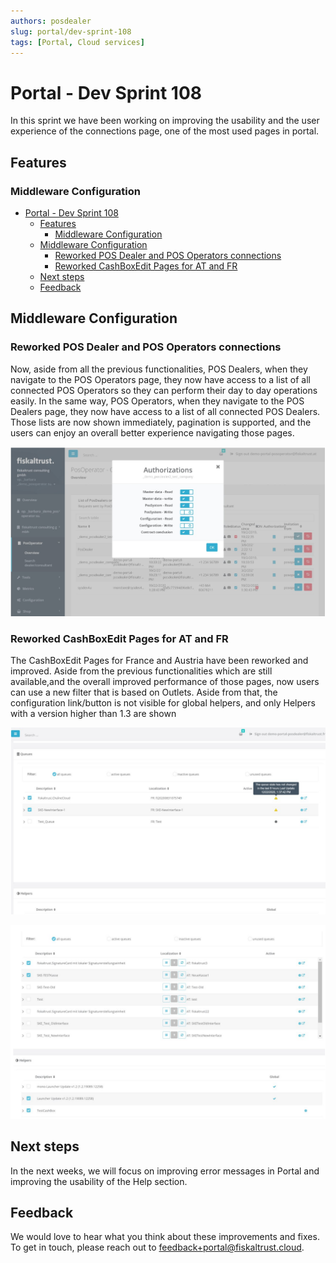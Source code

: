 ```yaml
---
authors: posdealer
slug: portal/dev-sprint-108
tags: [Portal, Cloud services]
---
```


# Portal - Dev Sprint 108
In this sprint we have been working on improving the usability and the user experience of the connections page, one of the most used pages in portal.

<!--truncate-->

## Features

### Middleware Configuration

- [Portal - Dev Sprint 108](#portal---dev-sprint-108)
  - [Features](#features)
    - [Middleware Configuration](#middleware-configuration)
  - [Middleware Configuration](#middleware-configuration-1)
    - [Reworked POS Dealer and POS Operators connections](#reworked-pos-dealer-and-pos-operators-connections)
    - [Reworked CashBoxEdit Pages for AT and FR](#reworked-cashboxedit-pages-for-at-and-fr)
  - [Next steps](#next-steps)
  - [Feedback](#feedback)

## Middleware Configuration

### Reworked POS Dealer and POS Operators connections

Now, aside from all the previous functionalities, POS Dealers, when they navigate to the POS Operators page, they now have access to a list of all connected POS Operators so they can perform their day to day operations easily. In the same way, POS Operators, when they navigate to the POS Dealers page, they now have access to a list of all connected POS Dealers. Those lists are now shown immediately, pagination is supported, and the users can enjoy an overall better experience navigating those pages.

![posdealerconnections](images/sprint-108/posdealerconnections.png)

### Reworked CashBoxEdit Pages for AT and FR

The CashBoxEdit Pages for France and Austria have been reworked and improved. Aside from the previous functionalities which are still available,and the overall improved performance of those pages, now users can use a new filter that is based on Outlets. Aside from that, the configuration link/button is not visible for global helpers, and only Helpers with a version higher than 1.3 are shown

![queues108](images/sprint-108/queues108.png)

![helpers](images/sprint-108/helpers.png)

## Next steps

In the next weeks, we will focus on improving error messages in Portal and improving the usability of the Help section. 

## Feedback
We would love to hear what you think about these improvements and fixes. To get in touch, please reach out to [feedback+portal@fiskaltrust.cloud](mailto:feedback+portal@fiskaltrust.cloud).
